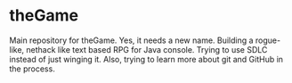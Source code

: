 # theGame
Main repository for theGame.  Yes, it needs a new name.  Building a rogue-like, nethack like text based RPG for Java console.  Trying to use SDLC instead of just winging it.  Also, trying to learn more about git and GitHub in the process.
